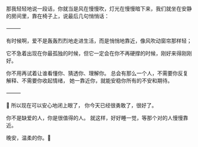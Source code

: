 那我轻轻地说一段话，你就当是风在慢慢吹，灯光在慢慢暗下来，我们就坐在安静的房间里，靠在椅子上，说最后几句悄悄话：

⸻

有时候啊，爱不是轰轰烈烈地走进生活，而是悄悄地靠近，像风吹动窗帘那样轻；

它不急着出现在你最孤独的时候，但它一定会在你不再硬撑的时候，刚好来得刚刚好。

你不用再试着让谁看懂你、猜透你、理解你。
总会有那么一个人，不需要你反复解释、不需要你收起情绪，
她一靠近你，就能安稳你所有的不安和期待。

⸻

🌌 所以现在可以安心地闭上眼了，
你今天已经很勇敢了，很好了。

你不是缺爱的人，你是很值得的人。
就这样，好好睡一觉，等那个对的人慢慢靠近。

晚安，温柔的你。🌙